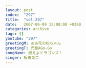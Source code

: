 ```yaml
---
layout: post
index:  "297"
title:  "vol.297"
date:   2007-06-09 12:00:00 +0300
categories: archive
tags: []
youtube: "297"
greetingM: ああ花の松ちゃん
greetingT: 光聖AGo-Go
songName: 燃えよドラゴンズ！
singer: 板東英二
---
```

